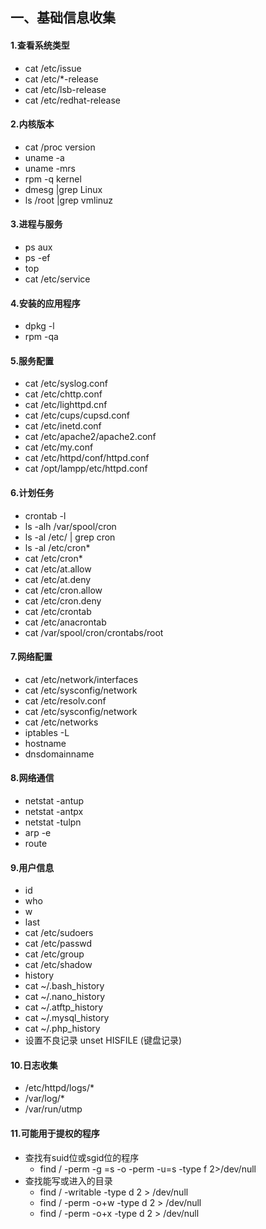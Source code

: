## 一、基础信息收集

#### 1.查看系统类型

- cat /etc/issue
- cat /etc/*-release
- cat /etc/lsb-release
- cat /etc/redhat-release

#### 2.内核版本

- cat /proc version
- uname -a
- uname -mrs
- rpm -q kernel
- dmesg |grep Linux
- ls /root |grep vmlinuz

#### 3.进程与服务

- ps aux
- ps -ef
- top
- cat /etc/service

#### 4.安装的应用程序

- dpkg -l
- rpm -qa

#### 5.服务配置

- cat /etc/syslog.conf
- cat /etc/chttp.conf
- cat /etc/lighttpd.cnf
- cat /etc/cups/cupsd.conf
- cat /etc/inetd.conf
- cat /etc/apache2/apache2.conf
- cat /etc/my.conf
- cat /etc/httpd/conf/httpd.conf
- cat /opt/lampp/etc/httpd.conf

#### 6.计划任务

- crontab -l
- ls -alh /var/spool/cron
- ls -al /etc/ | grep cron
- ls -al /etc/cron*
- cat /etc/cron*
- cat /etc/at.allow
- cat /etc/at.deny
- cat /etc/cron.allow
- cat /etc/cron.deny
- cat /etc/crontab
- cat /etc/anacrontab
- cat /var/spool/cron/crontabs/root

#### 7.网络配置

- cat /etc/network/interfaces
- cat /etc/sysconfig/network
- cat /etc/resolv.conf
- cat /etc/sysconfig/network
- cat /etc/networks
- iptables -L
- hostname
- dnsdomainname

#### 8.网络通信

- netstat -antup
- netstat -antpx
- netstat -tulpn
- arp -e
- route

#### 9.用户信息

- id
- who
- w
- last
- cat /etc/sudoers
- cat /etc/passwd
- cat /etc/group
- cat /etc/shadow
- history
- cat ~/.bash_history
- cat ~/.nano_history
- cat ~/.atftp_history
- cat ~/.mysql_history
- cat ~/.php_history
- 设置不良记录 unset HISFILE (键盘记录)

#### 10.日志收集

- /etc/httpd/logs/*
- /var/log/*
- /var/run/utmp

#### 11.可能用于提权的程序

- 查找有suid位或sgid位的程序
  - find / -perm -g =s -o -perm -u=s -type f 2>/dev/null
- 查找能写或进入的目录
  - find / -writable -type d 2 > /dev/null
  - find / -perm -o+w -type d 2 > /dev/null
  - find / -perm -o+x -type d 2 > /dev/null